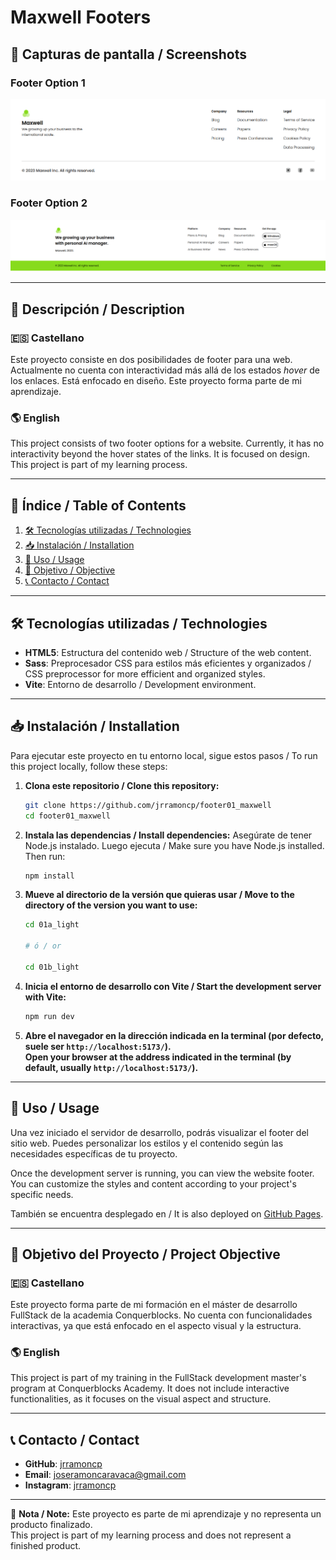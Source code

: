 # Maxwell Footers

## 📸 Capturas de pantalla / Screenshots

### Footer Option 1
![Captura de pantalla del proyecto](/screenshots/01a_screenshot.png)

### Footer Option 2
![Captura de pantalla del proyecto](/screenshots/01b_screenshoot.png)

---

## 📖 Descripción / Description

### 🇪🇸 Castellano

Este proyecto consiste en dos posibilidades de footer para una web. Actualmente no cuenta con interactividad más allá de los estados *hover* de los enlaces. Está enfocado en diseño. Este proyecto forma parte de mi aprendizaje.

### 🌎 English

This project consists of two footer options for a website. Currently, it has no interactivity beyond the hover states of the links. It is focused on design. This project is part of my learning process.

---

## 📌 Índice / Table of Contents

1. [🛠 Tecnologías utilizadas / Technologies](#-tecnologías-utilizadas--technologies)
2. [📥 Instalación / Installation](#-instalación--installation)
3. [🚀 Uso / Usage](#-uso--usage)
4. [🎯 Objetivo / Objective](#-objetivo-del-proyecto--project-objective)
5. [📞 Contacto / Contact](#-contacto--contact)

---

## 🛠 Tecnologías utilizadas / Technologies

- **HTML5**: Estructura del contenido web / Structure of the web content.
- **Sass**: Preprocesador CSS para estilos más eficientes y organizados / CSS preprocessor for more efficient and organized styles.
- **Vite**: Entorno de desarrollo / Development environment.

---

## 📥 Instalación / Installation

Para ejecutar este proyecto en tu entorno local, sigue estos pasos / To run this project locally, follow these steps:

1. **Clona este repositorio / Clone this repository:**
   ```sh
   git clone https://github.com/jrramoncp/footer01_maxwell
   cd footer01_maxwell
   ```

2. **Instala las dependencias / Install dependencies:**
   Asegúrate de tener Node.js instalado. Luego ejecuta / Make sure you have Node.js installed. Then run:
   ```sh
   npm install
   ```

3. **Mueve al directorio de la versión que quieras usar / Move to the directory of the version you want to use:**
   ```sh
   cd 01a_light 
   
   # ó / or

   cd 01b_light
   ```


4. **Inicia el entorno de desarrollo con Vite / Start the development server with Vite:**
   ```sh
   npm run dev
   ```

5. **Abre el navegador en la dirección indicada en la terminal (por defecto, suele ser `http://localhost:5173/`).**  
   **Open your browser at the address indicated in the terminal (by default, usually `http://localhost:5173/`).**

---

## 🚀 Uso / Usage

Una vez iniciado el servidor de desarrollo, podrás visualizar el footer del sitio web. Puedes personalizar los estilos y el contenido según las necesidades específicas de tu proyecto.

Once the development server is running, you can view the website footer. You can customize the styles and content according to your project's specific needs.

También se encuentra desplegado en / It is also deployed on [GitHub Pages](https://jrramoncp.github.io/online_forum_header/).

---

## 🎯 Objetivo del Proyecto / Project Objective

### 🇪🇸 Castellano
Este proyecto forma parte de mi formación en el máster de desarrollo FullStack de la academia Conquerblocks. No cuenta con funcionalidades interactivas, ya que está enfocado en el aspecto visual y la estructura.

### 🌎 English
This project is part of my training in the FullStack development master's program at Conquerblocks Academy. It does not include interactive functionalities, as it focuses on the visual aspect and structure.

---

## 📞 Contacto / Contact

- **GitHub**: [jrramoncp](https://github.com/jrramoncp)
- **Email**: joseramoncaravaca@gmail.com
- **Instagram**: [jrramoncp](https://www.instagram.com/jrramoncp)

---

📌 **Nota / Note:** Este proyecto es parte de mi aprendizaje y no representa un producto finalizado.  
This project is part of my learning process and does not represent a finished product.
